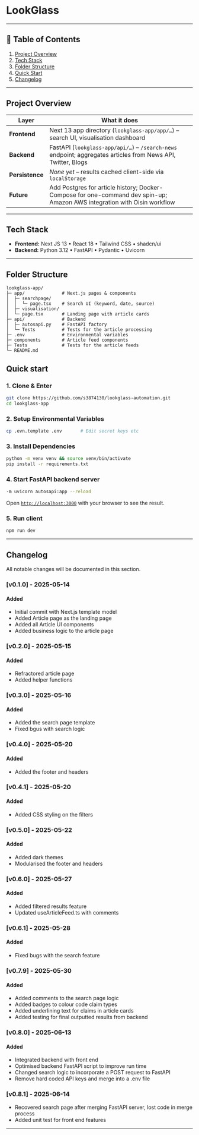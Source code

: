 # LookGlass
<one-sentence Lookglass is a tool developed for >

---

## 📑 Table of Contents
1. [Project Overview](#project-overview)  
2. [Tech Stack](#tech-stack)  
3. [Folder Structure](#folder-structure)  
4. [Quick Start](#quick-start)  
5. [Changelog](#changelog)  

---

## Project Overview
| Layer | What it does |
|-------|--------------|
| **Frontend** | Next 13 app directory (`lookglass-app/app/…`) – search UI, visualisation dashboard |
| **Backend**  | FastAPI (`lookglass-app/api/…`) – `/search-news` endpoint; aggregates articles from News API, Twitter, Blogs |
| **Persistence** | *None yet* – results cached client-side via `localStorage` |
| **Future** | Add Postgres for article history; Docker-Compose for one-command dev spin-up; Amazon AWS integration with Oisin workflow |

---

## Tech Stack
- **Frontend:** Next JS 13 • React 18 • Tailwind CSS • shadcn/ui
- **Backend:** Python 3.12 • FastAPI • Pydantic • Uvicorn

---

## Folder Structure
```text
lookglass-app/
├─ app/              # Next.js pages & components
│  ├─ searchpage/
│  │  └─ page.tsx    # Search UI (keyword, date, source)
│  ├─ visualisation/
│  └─ page.tsx       # Landing page with article cards 
├─ api/              # Backend 
│  ├─ autosapi.py    # FastAPI factory
│  └─ Tests          # Tests for the article processing
├─ .env              # Environmental variables
├─ components        # Article feed components
├─ Tests             # Tests for the article feeds
└─ README.md
```

## Quick start
### 1. Clone & Enter
```bash
git clone https://github.com/s3874130/lookglass-automation.git
cd lookglass-app
```

### 2. Setup Environmental Variables
```bash
cp .evn.template .env       # Edit secret keys etc
```

### 3. Install Dependencies
```bash
python -m venv venv && source venv/bin/activate
pip install -r requirements.txt
```

### 4. Start FastAPI backend server
```bash
-m uvicorn autosapi:app --reload
```

Open [`http://localhost:3000`](http://localhost:3000) with your browser to see the result.

### 5. Run client
```bash
npm run dev
```
---

## Changelog

All notable changes will be documented in this section.

### [v0.1.0] - 2025-05-14
#### Added
- Initial commit with Next.js template model
- Added Article page as the landing page
- Added all Article UI components
- Added business logic to the article page

### [v0.2.0] - 2025-05-15
#### Added
- Refractored article page
- Added helper functions

### [v0.3.0] - 2025-05-16
#### Added
- Added the search page template
- Fixed bgus with search logic

### [v0.4.0] - 2025-05-20
#### Added
- Added the footer and headers

### [v0.4.1] - 2025-05-20
#### Added
- Added CSS styling on the filters

### [v0.5.0] - 2025-05-22
#### Added
- Added dark themes
- Modularised the footer and headers

### [v0.6.0] - 2025-05-27
#### Added
- Added filtered results feature
- Updated useArticleFeed.ts with comments

### [v0.6.1] - 2025-05-28
#### Added
- Fixed bugs with the search feature

### [v0.7.9] - 2025-05-30
#### Added
- Added comments to the search page logic
- Added badges to colour code claim types
- Added underlining text for claims in article cards
- Added testing for final outputted results from backend

### [v0.8.0] - 2025-06-13
#### Added
- Integrated backend with front end
- Optimised backend FastAPI script to improve run time
- Changed search logic to incorporate a POST request to FastAPI
- Remove hard coded API keys and merge into a .env file

### [v0.8.1] - 2025-06-14
- Recovered search page after merging FastAPI server, lost code in merge process
- Added unit test for front end features

---
